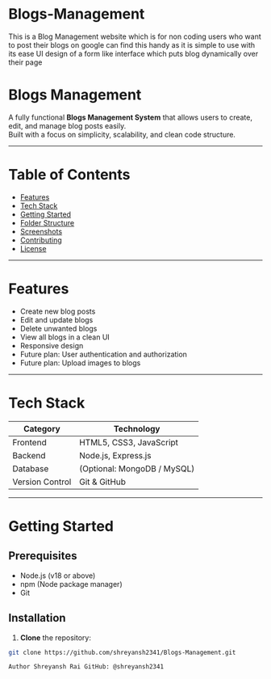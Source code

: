 # Blogs-Management
This is a Blog Management website which is for non coding users who want to post their blogs on google can find this handy as it is simple to use with its ease UI design of a form like interface which puts blog dynamically over their page

# Blogs Management
A fully functional **Blogs Management System** that allows users to create, edit, and manage blog posts easily.  
Built with a focus on simplicity, scalability, and clean code structure.

---

# Table of Contents

- [Features](#-features)
- [Tech Stack](#-tech-stack)
- [Getting Started](#-getting-started)
- [Folder Structure](#-folder-structure)
- [Screenshots](#-screenshots)
- [Contributing](#-contributing)
- [License](#-license)

---

# Features

- Create new blog posts
- Edit and update blogs
- Delete unwanted blogs
- View all blogs in a clean UI
- Responsive design
- Future plan: User authentication and authorization
- Future plan: Upload images to blogs

---

# Tech Stack

| Category    | Technology            |
|-------------|------------------------|
| Frontend    | HTML5, CSS3, JavaScript |
| Backend     | Node.js, Express.js     |
| Database    | (Optional: MongoDB / MySQL) |
| Version Control | Git & GitHub       |

---

# Getting Started

## Prerequisites

- Node.js (v18 or above)
- npm (Node package manager)
- Git

## Installation

1. **Clone** the repository:

```bash
git clone https://github.com/shreyansh2341/Blogs-Management.git

Author Shreyansh Rai GitHub: @shreyansh2341